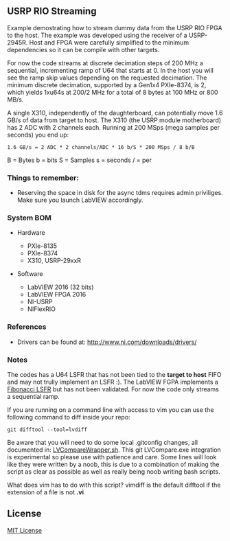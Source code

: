 ## USRP RIO Streaming

Example demostrating how to stream dummy data from the USRP RIO FPGA to the host. The example
was developed using the receiver of a USRP-2945R. Host and FPGA were carefully simplified to
the minimum dependencies so it can be compile with other targets.

For now the code streams at discrete decimation steps of 200 MHz a sequential, incrementing
ramp of U64 that starts at 0. In the host you will see the ramp skip values depending on the
requested decimation. The minimum discrete decimation, supported by a Gen1x4 PXIe-8374,
is 2, which yields 1xu64s at 200/2 MHz for a total of 8 bytes at 100 MHz or 800 MB/s.

A single X310, independently of the daughterboard, can potentially move 1.6 GB/s of data from
target to host. The X310 (the USRP module motherboard) has 2 ADC with 2 channels each. Running
at 200 MSps (mega samples per seconds) you end up:

```
1.6 GB/s = 2 ADC * 2 channels/ADC * 16 b/S * 200 MSps / 8 b/B
```
B = Bytes
b = bits
S = Samples
s = seconds
/ = per

### Things to remember:
* Reserving the space in disk for the async tdms requires admin priviliges. Make sure you launch
LabVIEW accordingly.

### System BOM
* Hardware
	- PXIe-8135
	- PXIe-8374
	- X310, USRP-29xxR

* Software
	- LabVIEW 2016 (32 bits)
	- LabVIEW FPGA 2016
	- NI-USRP
	- NIFlexRIO

### References
* Drivers can be found at: http://www.ni.com/downloads/drivers/

### Notes
The codes has a U64 LSFR that has not been tied to the **target to host** FIFO and
may not trully implement an LSFR :). The LabVIEW FGPA implements a [Fibonacci LSFR](https://en.wikipedia.org/wiki/Linear-feedback_shift_register#Fibonacci_LFSRs) but  has not been validated. For now the code only
streams a sequential ramp. 

If you are running on a command line with access to vim you can use the following command to diff inside your repo:

```
git difftool --tool=lvdiff
```
Be aware that you will need to do some local .gitconfig changes, all documented in: [LVCompareWrapper.sh](https://github.com/NISystemsEngineering/USRP-RIO-Streaming/blob/master/LVCompareWrapper.sh). This git LVCompare.exe integration is experimental so please use with patience and care. Some lines will look like they were written by a noob, this is due to a combination of making the script as clear as possible as well as really being noob writing bash scripts.

What does vim has to do with this script? vimdiff is the default difftool if the extension of a file is not __.vi__

## License
[MIT License](https://github.com/NISystemsEngineering/USRP-RIO-Streaming/blob/master/LICENSE.md)
